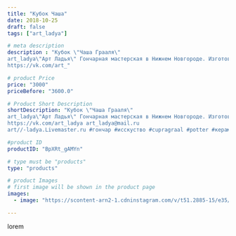 ```yaml
---
title: "Кубок Чаша"
date: 2018-10-25
draft: false
tags: ["art_ladya"]

# meta description
description : "Кубок \"Чаша Грааля\" 
art_ladya\"Арт Ладья\" Гончарная мастерская в Нижнем Новгороде. Изготовление керамики и мастер//-классы по обучению. 
https://vk.com/art_"

# product Price
price: "3000"
priceBefore: "3600.0"

# Product Short Description
shortDescription: "Кубок \"Чаша Грааля\" 
art_ladya\"Арт Ладья\" Гончарная мастерская в Нижнем Новгороде. Изготовление керамики и мастер//-классы по обучению. 
https://vk.com/art_ladya art_ladya@mail.ru 
art//-ladya.Livemaster.ru #гончар #исскуство #cupragraal #potter #керамикадляинтерьера #керамикаручнаяработа #чашаграаля #керамиканазаказ #handmade #посудаизглины #керамика #гончарнаяпосуда #эксклюзивнаякерамика #painter #dishes #decor #ceramicar #nntoday #claygoods #restaurant #earthenware #ceramic #design #magic #beaker #ceramicart #кубок #clay #авторскаякерамика"

#product ID
productID: "BpXRt_gAMYn"

# type must be "products"
type: "products"

# product Images
# first image will be shown in the product page
images:
  - image: "https://scontent-arn2-1.cdninstagram.com/v/t51.2885-15/e35/41697174_715814022112994_5011711160490808602_n.jpg?tp=1&_nc_ht=scontent-arn2-1.cdninstagram.com&_nc_cat=102&_nc_ohc=Jj-Uo73NG1kAX81gJAx&ccb=7-4&oh=61b66eebefe9ce9fa48983a721af9462&oe=60849E19&_nc_sid=86f79a&ig_cache_key=MTg5ODA2MzY5NTMwOTc1MTg0Nw%3D%3D.2-ccb7-4"

---
```

lorem
